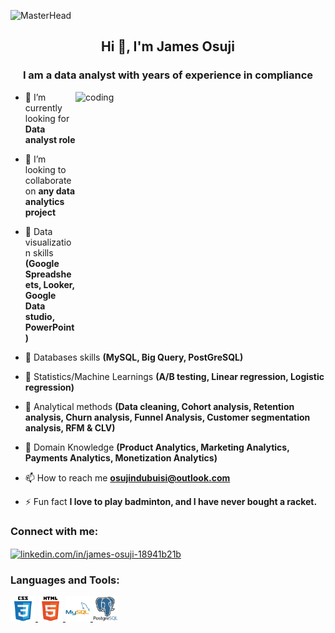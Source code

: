 
![MasterHead](https://cdni.iconscout.com/illustration/premium/thumb/data-science-and-data-analytics-comparison-8114369-6526219.png)
<h2 align="center">Hi 👋, I'm James Osuji</h2>
<h3 align="center">I am a data analyst with years of experience in compliance</h3>

<img align="right" alt="coding" height ="400" width="400" src="https://p.kindpng.com/picc/s/247-2471408_introhive-hd-png-download.png">

- 🔭 I’m currently looking for **Data analyst role**

- 👯 I’m looking to collaborate on **any data analytics project**

- 📝 Data visualization skills  **(Google Spreadsheets, Looker, Google Data studio, PowerPoint)**

- 📝 Databases skills **(MySQL, Big Query, PostGreSQL)**

- 📝 Statistics/Machine Learnings **(A/B testing, Linear regression, Logistic regression)**

- 📝 Analytical methods **(Data cleaning, Cohort analysis, Retention analysis, Churn analysis, Funnel Analysis, Customer segmentation analysis, RFM & CLV)**

- 📝 Domain Knowledge **(Product Analytics, Marketing Analytics, Payments Analytics, Monetization Analytics)**

- 📫 How to reach me **osujindubuisi@outlook.com**

- ⚡ Fun fact **I love to play badminton, and I have never bought a racket.**

<h3 align="left">Connect with me:</h3>
<p align="left">
<a href="https://www.linkedin.com/in/james-osuji-18941b21b/" target="blank"><img align="center" src="https://raw.githubusercontent.com/rahuldkjain/github-profile-readme-generator/master/src/images/icons/Social/linked-in-alt.svg" alt="linkedin.com/in/james-osuji-18941b21b" height="30" width="40" /></a>
</p>

<h3 align="left">Languages and Tools:</h3>
<p align="left"> <a href="https://www.w3schools.com/css/" target="_blank" rel="noreferrer"> <img src="https://raw.githubusercontent.com/devicons/devicon/master/icons/css3/css3-original-wordmark.svg" alt="css3" width="40" height="40"/> </a> <a href="https://www.w3.org/html/" target="_blank" rel="noreferrer"> <img src="https://raw.githubusercontent.com/devicons/devicon/master/icons/html5/html5-original-wordmark.svg" alt="html5" width="40" height="40"/> </a> <a href="https://www.mysql.com/" target="_blank" rel="noreferrer"> <img src="https://raw.githubusercontent.com/devicons/devicon/master/icons/mysql/mysql-original-wordmark.svg" alt="mysql" width="40" height="40"/> </a> <a href="https://www.postgresql.org" target="_blank" rel="noreferrer"> <img src="https://raw.githubusercontent.com/devicons/devicon/master/icons/postgresql/postgresql-original-wordmark.svg" alt="postgresql" width="40" height="40"/> </a> </p>
